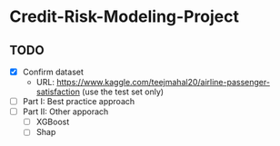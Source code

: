 # Credit-Risk-Modeling-Project

## TODO

- [x] Confirm dataset 
  - URL: https://www.kaggle.com/teejmahal20/airline-passenger-satisfaction (use the test set only)
- [ ] Part I: Best practice approach 
- [ ] Part II: Other apporach 
  - [ ] XGBoost 
  - [ ] Shap 
